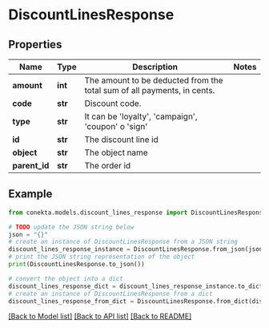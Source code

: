# DiscountLinesResponse


## Properties

Name | Type | Description | Notes
------------ | ------------- | ------------- | -------------
**amount** | **int** | The amount to be deducted from the total sum of all payments, in cents. | 
**code** | **str** | Discount code. | 
**type** | **str** | It can be &#39;loyalty&#39;, &#39;campaign&#39;, &#39;coupon&#39; o &#39;sign&#39; | 
**id** | **str** | The discount line id | 
**object** | **str** | The object name | 
**parent_id** | **str** | The order id | 

## Example

```python
from conekta.models.discount_lines_response import DiscountLinesResponse

# TODO update the JSON string below
json = "{}"
# create an instance of DiscountLinesResponse from a JSON string
discount_lines_response_instance = DiscountLinesResponse.from_json(json)
# print the JSON string representation of the object
print(DiscountLinesResponse.to_json())

# convert the object into a dict
discount_lines_response_dict = discount_lines_response_instance.to_dict()
# create an instance of DiscountLinesResponse from a dict
discount_lines_response_from_dict = DiscountLinesResponse.from_dict(discount_lines_response_dict)
```
[[Back to Model list]](../README.md#documentation-for-models) [[Back to API list]](../README.md#documentation-for-api-endpoints) [[Back to README]](../README.md)


